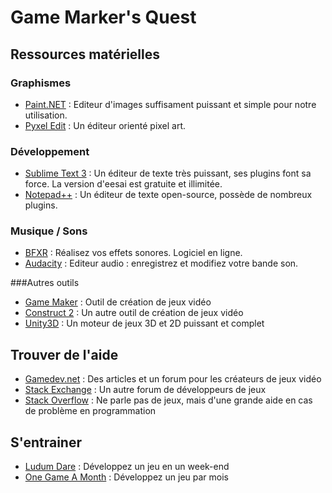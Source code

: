 # Game Marker's Quest
## Ressources matérielles
### Graphismes
* [Paint.NET](http://www.getpaint.net/) : Editeur d'images suffisament puissant et simple pour notre utilisation.
* [Pyxel Edit](http://pyxeledit.com/) : Un éditeur orienté pixel art.

### Développement
* [Sublime Text 3](http://www.sublimetext.com/3) : Un éditeur de texte très puissant, ses plugins font sa force. La version d'eesai est gratuite et illimitée.
* [Notepad++](http://notepad-plus-plus.org/) : Un éditeur de texte open-source, possède de nombreux plugins.

### Musique / Sons
* [BFXR](http://www.bfxr.net/) : Réalisez vos effets sonores. Logiciel en ligne.
* [Audacity](http://audacity.sourceforge.net/?lang=fr) : Editeur audio : enregistrez et modifiez votre bande son.

###Autres outils
* [Game Maker](https://www.yoyogames.com/studio) : Outil de création de jeux vidéo
* [Construct 2](https://www.scirra.com/) : Un autre outil de création de jeux vidéo
* [Unity3D](https://unity3d.com/) : Un moteur de jeux 3D et 2D puissant et complet

## Trouver de l'aide
* [Gamedev.net](http://www.gamedev.net/page/index.html) : Des articles et un forum pour les créateurs de jeux vidéo
* [Stack Exchange](http://gamedev.stackexchange.com/) : Un autre forum de développeurs de jeux
* [Stack Overflow](http://stackoverflow.com/) : Ne parle pas de jeux, mais d'une grande aide en cas de problème en programmation

## S'entrainer
* [Ludum Dare](http://www.ludumdare.com/) : Développez un jeu en un week-end
* [One Game A Month](http://www.onegameamonth.com/) : Développez un jeu par mois
